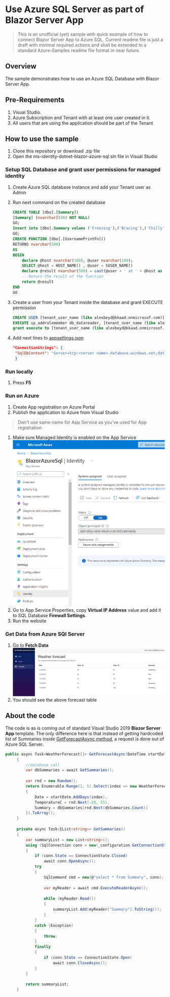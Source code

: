 # Use Azure SQL Server as part of Blazor Server App

> This is an unofficial (yet) sample with quick example of how to connect Blazor Server App to Azure SQL.
  Current readme file is just a draft with minimal required actions and shall be extended to a standard Azure-Samples readme file format in near future.

## Overview

The sample demonstrates how to use an Azure SQL Database with Blazor Server App.

## Pre-Requirements

1. Visual Studio.
1. Azure Subscription and Tenant with at least one user created in it.
1. All users that are using the application should be part of the Tenant

## How to use the sample

1. Clone this repository or download .zip file
1. Open the ms-identity-dotnet-blazor-azure-sql.sln file in Visual Studio

### Setup SQL Database and grant user permissions for managed identity

1. Create Azure SQL database instance and add your Tenant user as Admin
1. Run next command on the created database

   ```sql
   CREATE TABLE [dbo].[Summary](
   [Summary] [nvarchar](50) NOT NULL) 
   GO;
   Insert into [dbo].Summary values ('Freezing'),('Bracing'),('Chilly'),('Cool'),('Mild'),('Warm'),('Balmy'),('Hot'),('Sweltering'),('Scorching')
   GO;
   CREATE FUNCTION [dbo].[UsernamePrintFn]()
   RETURNS nvarchar(500)
   AS
   BEGIN
       declare @host nvarchar(100), @user nvarchar(100);
       SELECT @host = HOST_NAME() , @user = SUSER_NAME()
       declare @result nvarchar(500) = cast(@user + ' at ' + @host as nvarchar(500))
       -- Return the result of the function
       return @result
   END
   GO
   ```

1. Create a user from your Tenant inside the database and grant EXECUTE permission

   ```sql
   CREATE USER [tenant_user_name (like alexbeyd@kkaad.onmicrosof.com)] FROM EXTERNAL PROVIDER; 
   EXECUTE sp_addrolemember db_datareader, [tenant_user_name (like alexbeyd@kkaad.onmicrosof.com)];
   grant execute to [tenant_user_name (like alexbeyd@kkaad.onmicrosof.com)]
   ```

1. Add next lines to [appsettings.json](https://github.com/aremo-ms/ms-identity-dotnet-blazor-azure-sql/blob/master/appsettings.json)

   ```json
   "ConnectionStrings": {
    "SqlDbContext": "Server=tcp:<server name>.database.windows.net;database=<database name>;Authentication=Active Directory Default"
    }
   ```

### Run locally

1. Press **F5**

### Run on Azure

1. Create App registration on Azure Portal
1. Publish the application to Azure from Visual Studio

> Don't use same name for App Service as you've used for App registration

1. Make sure Managed Identity is enabled on the App Service ![managed-identity-enabled](./ReadmeFiles/managed-identity-enabled.png)
1. Go to App Service Properties, copy **Virtual IP Address** value and add it to SQL Database **Firewall Settings**.
1. Run the website

### Get Data from Azure SQl Server

1. Go to **Fetch Data** ![fetch-data-menu](./ReadmeFiles/fetch-data-menu.png)
1. You should see the above forecast table

## About the code

The code is as is coming out of standard Visual Studio 2019 **Blazor Server App** template. The only difference here is that instead of getting hardcoded list of Summaries inside [GetForecastAsync method](https://github.com/aremo-ms/ms-identity-dotnet-blazor-azure-sql/blob/77ef2e3077620992736f06bbb3bdad1c904a1760/Data/WeatherForecastService.cs#L20), a request is done out of Azure SQL Server.

   ```csharp
   public async Task<WeatherForecast[]> GetForecastAsync(DateTime startDate)
        {
            //database call
            var dbSummaries = await GetSummaries();

            var rnd = new Random();
            return Enumerable.Range(1, 5).Select(index => new WeatherForecast
            {
                Date = startDate.AddDays(index),
                TemperatureC = rnd.Next(-20, 55),
                Summary = dbSummaries[rnd.Next(dbSummaries.Count)]
            }).ToArray();
        }

        private async Task<IList<string>> GetSummaries()
        {
            var summaryList = new List<string>();
            using (SqlConnection conn = new(_configuration.GetConnectionString("SqlDbContext")))
            {
                if (conn.State == ConnectionState.Closed)
                    await conn.OpenAsync();
                try
                {
                    SqlCommand cmd = new(@"select * from Summary", conn);

                    var myReader = await cmd.ExecuteReaderAsync();

                    while (myReader.Read())
                    {
                        summaryList.Add(myReader["Summary"].ToString());
                    }
                }
                catch (Exception)
                {
                    throw;
                }
                finally
                {
                    if (conn.State == ConnectionState.Open)
                        await conn.CloseAsync();
                }
            }

            return summaryList;
        }
   ```
